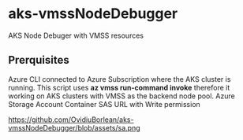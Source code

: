 # aks-vmssNodeDebugger
AKS Node Debuger with VMSS resources

## Prerquisites

Azure CLI connected to Azure Subscription where the AKS cluster is running. This script uses **az vmss run-command invoke** therefore it working on AKS clusters with VMSS as the backend node pool. 
Azure Storage Account Container SAS URL with Write permission

https://github.com/OvidiuBorlean/aks-vmssNodeDebugger/blob/assets/sa.png


